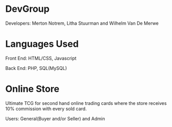 # DevGroup
Developers: Merton Notrem, Litha Stuurman and Wilhelm Van De Merwe

# Languages Used
Front End: HTML/CSS, Javascript

Back End: PHP, SQL(MySQL)

# Online Store  
Ultimate TCG for second hand online trading cards where the store receives 10% commission with every sold card.

Users: General(Buyer and/or Seller) and Admin

